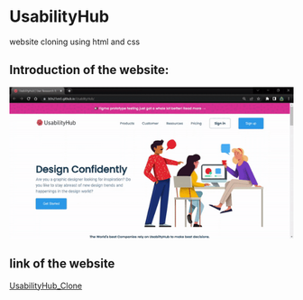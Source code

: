 # UsabilityHub
website cloning using html and css


## Introduction of the website:
![](https://github.com/b0n21en5/UsabilityHub/blob/main/assets/usab.gif)


## link of the website
<a href="https://b0n21en5.github.io/UsabilityHub/">UsabilityHub_Clone</a>
